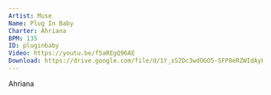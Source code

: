 ```yaml
---
Artist: Muse
Name: Plug In Baby
Charter: Ahriana
BPM: 135
ID: pluginbaby
Video: https://youtu.be/f5aREgQ96AE
Download: https://drive.google.com/file/d/1Y_sS2Dc3wdOGO5-SFP8eRZWIdAyLTyxj/view
---
```

Ahriana
